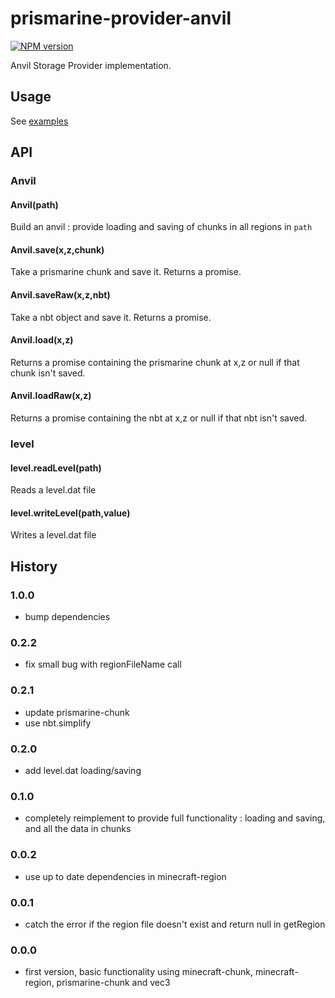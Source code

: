 # prismarine-provider-anvil
[![NPM version](https://img.shields.io/npm/v/prismarine-provider-anvil.svg)](http://npmjs.com/package/prismarine-provider-anvil)

Anvil Storage Provider implementation.

## Usage

See [examples](examples)

## API

### Anvil

#### Anvil(path)
Build an anvil : provide loading and saving of chunks in all regions in `path`

#### Anvil.save(x,z,chunk)

Take a prismarine chunk and save it. Returns a promise.

#### Anvil.saveRaw(x,z,nbt)

Take a nbt object and save it. Returns a promise.

#### Anvil.load(x,z)

Returns a promise containing the prismarine chunk at x,z or null if that chunk isn't saved.

#### Anvil.loadRaw(x,z)

Returns a promise containing the nbt at x,z or null if that nbt isn't saved.

### level

#### level.readLevel(path)

Reads a level.dat file

#### level.writeLevel(path,value)

Writes a level.dat file

## History

### 1.0.0

* bump dependencies

### 0.2.2

* fix small bug with regionFileName call

### 0.2.1

* update prismarine-chunk
* use nbt.simplify

### 0.2.0

* add level.dat loading/saving

### 0.1.0

* completely reimplement to provide full functionality :  loading and saving, and all the data in chunks

### 0.0.2

* use up to date dependencies in minecraft-region

### 0.0.1

* catch the error if the region file doesn't exist and return null in getRegion

### 0.0.0

* first version, basic functionality using minecraft-chunk, minecraft-region, prismarine-chunk and vec3